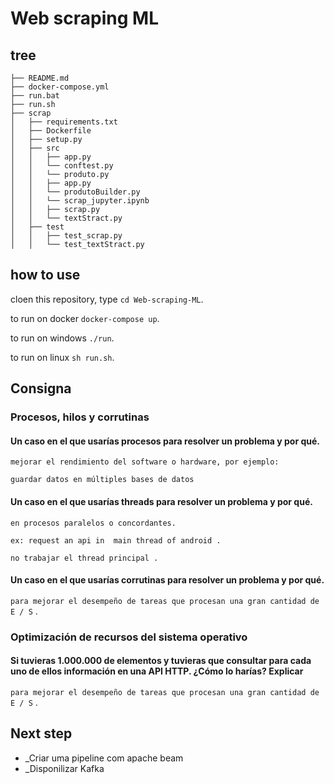 # Web scraping ML


## tree

    ├── README.md
    ├── docker-compose.yml
    ├── run.bat
    ├── run.sh
    ├── scrap
    │   ├── requirements.txt
    │   ├── Dockerfile
    │   ├── setup.py
    │   ├── src
    │   │   ├── app.py
    │   │   └── conftest.py
    │   │   └── produto.py
    │   │   ├── app.py
    │   │   └── produtoBuilder.py
    │   │   └── scrap_jupyter.ipynb
    │   │   ├── scrap.py
    │   │   └── textStract.py
    │   ├── test
    │   │   ├── test_scrap.py
    │   │   └── test_textStract.py


## how to use

cloen this repository, type `cd Web-scraping-ML`.

to run on docker `docker-compose up`.

to run on windows `./run`.

to run on  linux `sh run.sh`.

##  Consigna


### Procesos, hilos y corrutinas
#### Un caso en el que usarías procesos para resolver un problema y por qué.

 `mejorar el rendimiento del software o hardware, por ejemplo:`

`guardar datos en múltiples bases de datos`


####	Un caso en el que usarías threads para resolver un problema y por qué.

 `en procesos paralelos o concordantes.`

 `ex: request an api in  main thread of android .`

 `no trabajar el thread principal . `



####    Un caso en el que usarías corrutinas para resolver un problema y por qué.

 `para mejorar el desempeño de tareas que procesan una gran cantidad de E / S` .

###     Optimización de recursos del sistema operativo

####   Si tuvieras 1.000.000 de elementos y tuvieras que consultar para cada uno de ellos información en una API HTTP. ¿Cómo lo harías? Explicar
`para mejorar el desempeño de tareas que procesan una gran cantidad de E / S` .
 



## Next step
- _Criar uma pipeline com apache beam
- _Disponilizar Kafka 



